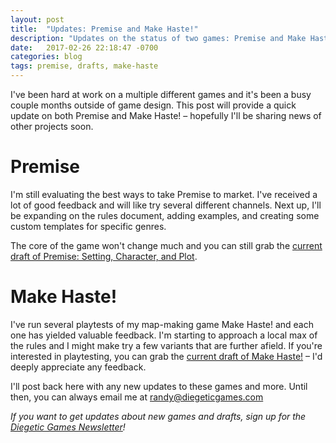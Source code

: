 ```yaml
---
layout: post
title:  "Updates: Premise and Make Haste!"
description: "Updates on the status of two games: Premise and Make Haste!"
date:   2017-02-26 22:18:47 -0700
categories: blog
tags: premise, drafts, make-haste
---
```

I've been hard at work on a multiple different games and it's been a busy couple months outside of game design. This post will provide a quick update on both Premise and Make Haste! – hopefully I'll be sharing news of other projects soon.

# Premise
I'm still evaluating the best ways to take Premise to market. I've received a lot of good feedback and will like try several different channels. Next up, I'll be expanding on the rules document, adding examples, and creating some custom templates for specific genres.

The core of the game won't change much and you can still grab the [current draft of Premise: Setting, Character, and Plot](https://diegeticgames.com/game_files/Premise.pdf).

# Make Haste!
I've run several playtests of my map-making game Make Haste! and each one has yielded valuable feedback. I'm starting to approach a local max of the rules and I might make try a few variants that are further afield. If you're interested in playtesting, you can grab the [current draft of Make Haste!](https://diegeticgames.com/game_files/Make-Haste.pdf) – I'd deeply appreciate any feedback.

I'll post back here with any new updates to these games and more. Until then, you can always email me at [randy@diegeticgames.com](mailto:randy@diegeticgames.com)

_If you want to get updates about new games and drafts, sign up for the [Diegetic Games Newsletter](http://eepurl.com/cvSa2f)!_
